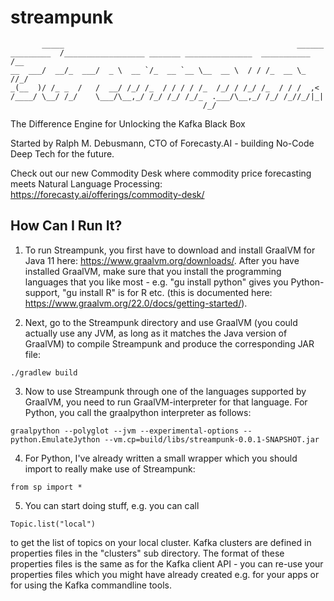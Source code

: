 # streampunk

```
       _____                                                    ______  
_________  /__________________ _______ _______________  ___________  /__
__  ___/  __/_  ___/  _ \  __ `/_  __ `__ \__  __ \  / / /_  __ \_  //_/
_(__  )/ /_ _  /   /  __/ /_/ /_  / / / / /_  /_/ / /_/ /_  / / /  ,<   
/____/ \__/ /_/    \___/\__,_/ /_/ /_/ /_/_  .___/\__,_/ /_/ /_//_/|_|  
                                           /_/
```

The Difference Engine for Unlocking the Kafka Black Box

Started by Ralph M. Debusmann, CTO of Forecasty.AI - building No-Code Deep Tech for the future.

Check out our new Commodity Desk where commodity price forecasting meets Natural Language Processing:
https://forecasty.ai/offerings/commodity-desk/

## How Can I Run It?

1. To run Streampunk, you first have to download and install GraalVM for Java 11 here: https://www.graalvm.org/downloads/. After you have installed GraalVM, make sure that you install the programming languages that you like most - e.g. "gu install python" gives you Python-support, "gu install R" is for R etc. (this is documented here: https://www.graalvm.org/22.0/docs/getting-started/).

2. Next, go to the Streampunk directory and use GraalVM (you could actually use any JVM, as long as it matches the Java version of GraalVM) to compile Streampunk and produce the corresponding JAR file:
```
./gradlew build
```

3. Now to use Streampunk through one of the languages supported by GraalVM, you need to run GraalVM-interpreter for that language. For Python, you call the graalpython interpreter as follows:
```
graalpython --polyglot --jvm --experimental-options --python.EmulateJython --vm.cp=build/libs/streampunk-0.0.1-SNAPSHOT.jar

```

4. For Python, I've already written a small wrapper which you should import to really make use of Streampunk:
```
from sp import *
```

5. You can start doing stuff, e.g. you can call
```
Topic.list("local")
```
to get the list of topics on your local cluster. Kafka clusters are defined in properties files in the "clusters" sub directory. The format of these properties files is the same as for the Kafka client API - you can re-use your properties files which you might have already created e.g. for your apps or for using the Kafka commandline tools.

